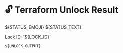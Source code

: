 # 🔓 Terraform Unlock Result

${STATUS_EMOJI} ${STATUS_TEXT}

Lock ID: \`${LOCK_ID}\`

```
${UNLOCK_OUTPUT}
```